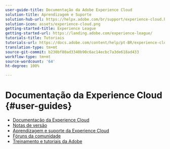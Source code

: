 ```yaml
---
user-guide-title: Documentação da Adobe Experience Cloud
solution-title: Aprendizagem e Suporte
solution-hub-url: https://helpx.adobe.com/br/support/experience-cloud.html
solution-icon: assets/experience-cloud.png
getting-started-title: Experience League
getting-started-url: https://landing.adobe.com/experience-league/
tutorials-title: Tutoriais
tutorials-url: https://docs.adobe.com/content/help/pt-BR/experience-cloud/tutorials/home.translate.html
translation-type: tm+mt
source-git-commit: b230bf80ad3340b90c6ac14ecbc7a3de618ad433
workflow-type: tm+mt
source-wordcount: '64'
ht-degree: 100%

---
```



# Documentação da Experience Cloud {#user-guides}

+ [Documentação da Experience Cloud](home.md)
+ [Notas de versão](https://docs.adobe.com/content/help/pt-BR/release-notes/experience-cloud/current.html)
+ [Aprendizagem e suporte da Experience Cloud](https://helpx.adobe.com/br/support/experience-cloud.html)
+ [Fóruns da comunidade](https://forums.adobe.com/community/experience-cloud/)
+ [Treinamento e tutoriais da Adobe](https://helpx.adobe.com/br/learning.html?promoid=KAUDK)

<!--
+ [About Moving to Experience League](/help/landing-user-guides/experience-league-preview.md)
-->